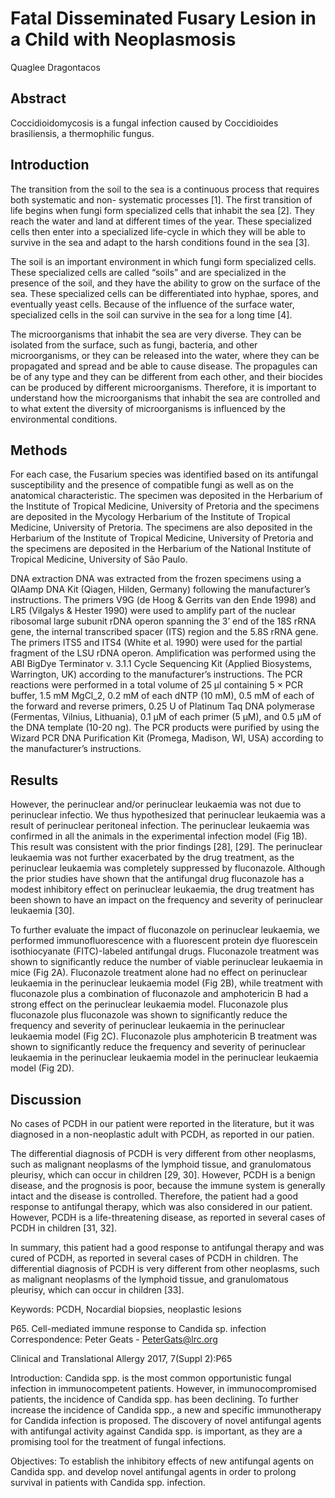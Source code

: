 # Fatal Disseminated Fusary Lesion in a Child with Neoplasmosis
Quaglee Dragontacos


## Abstract
Coccidioidomycosis is a fungal infection caused by Coccidioides brasiliensis, a thermophilic fungus.


## Introduction
The transition from the soil to the sea is a continuous process that requires both systematic and non- systematic processes [1]. The first transition of life begins when fungi form specialized cells that inhabit the sea [2]. They reach the water and land at different times of the year. These specialized cells then enter into a specialized life-cycle in which they will be able to survive in the sea and adapt to the harsh conditions found in the sea [3].

The soil is an important environment in which fungi form specialized cells. These specialized cells are called “soils” and are specialized in the presence of the soil, and they have the ability to grow on the surface of the sea. These specialized cells can be differentiated into hyphae, spores, and eventually yeast cells. Because of the influence of the surface water, specialized cells in the soil can survive in the sea for a long time [4].

The microorganisms that inhabit the sea are very diverse. They can be isolated from the surface, such as fungi, bacteria, and other microorganisms, or they can be released into the water, where they can be propagated and spread and be able to cause disease. The propagules can be of any type and they can be different from each other, and their biocides can be produced by different microorganisms. Therefore, it is important to understand how the microorganisms that inhabit the sea are controlled and to what extent the diversity of microorganisms is influenced by the environmental conditions.


## Methods


For each case, the Fusarium species was identified based on its antifungal susceptibility and the presence of compatible fungi as well as on the anatomical characteristic. The specimen was deposited in the Herbarium of the Institute of Tropical Medicine, University of Pretoria and the specimens are deposited in the Mycology Herbarium of the Institute of Tropical Medicine, University of Pretoria. The specimens are also deposited in the Herbarium of the Institute of Tropical Medicine, University of Pretoria and the specimens are deposited in the Herbarium of the National Institute of Tropical Medicine, University of São Paulo.

DNA extraction
DNA was extracted from the frozen specimens using a QIAamp DNA Kit (Qiagen, Hilden, Germany) following the manufacturer’s instructions. The primers V9G (de Hoog & Gerrits van den Ende 1998) and LR5 (Vilgalys & Hester 1990) were used to amplify part of the nuclear ribosomal large subunit rDNA operon spanning the 3’ end of the 18S rRNA gene, the internal transcribed spacer (ITS) region and the 5.8S rRNA gene. The primers ITS5 and ITS4 (White et al. 1990) were used for the partial fragment of the LSU rDNA operon. Amplification was performed using the ABI BigDye Terminator v. 3.1.1 Cycle Sequencing Kit (Applied Biosystems, Warrington, UK) according to the manufacturer’s instructions. The PCR reactions were performed in a total volume of 25 µl containing 5 × PCR buffer, 1.5 mM MgCl_2, 0.2 mM of each dNTP (10 mM), 0.5 mM of each of the forward and reverse primers, 0.25 U of Platinum Taq DNA polymerase (Fermentas, Vilnius, Lithuania), 0.1 µM of each primer (5 µM), and 0.5 µM of the DNA template (10-20 ng). The PCR products were purified by using the Wizard PCR DNA Purification Kit (Promega, Madison, WI, USA) according to the manufacturer’s instructions.


## Results
However, the perinuclear and/or perinuclear leukaemia was not due to perinuclear infectio. We thus hypothesized that perinuclear leukaemia was a result of perinuclear peritoneal infection. The perinuclear leukaemia was confirmed in all the animals in the experimental infection model (Fig 1B). This result was consistent with the prior findings [28], [29]. The perinuclear leukaemia was not further exacerbated by the drug treatment, as the perinuclear leukaemia was completely suppressed by fluconazole. Although the prior studies have shown that the antifungal drug fluconazole has a modest inhibitory effect on perinuclear leukaemia, the drug treatment has been shown to have an impact on the frequency and severity of perinuclear leukaemia [30].

To further evaluate the impact of fluconazole on perinuclear leukaemia, we performed immunofluorescence with a fluorescent protein dye fluorescein isothiocyanate (FITC)-labeled antifungal drugs. Fluconazole treatment was shown to significantly reduce the number of viable perinuclear leukaemia in mice (Fig 2A). Fluconazole treatment alone had no effect on perinuclear leukaemia in the perinuclear leukaemia model (Fig 2B), while treatment with fluconazole plus a combination of fluconazole and amphotericin B had a strong effect on the perinuclear leukaemia model. Fluconazole plus fluconazole plus fluconazole was shown to significantly reduce the frequency and severity of perinuclear leukaemia in the perinuclear leukaemia model (Fig 2C). Fluconazole plus amphotericin B treatment was shown to significantly reduce the frequency and severity of perinuclear leukaemia in the perinuclear leukaemia model in the perinuclear leukaemia model (Fig 2D).


## Discussion
No cases of PCDH in our patient were reported in the literature, but it was diagnosed in a non-neoplastic adult with PCDH, as reported in our patien.

The differential diagnosis of PCDH is very different from other neoplasms, such as malignant neoplasms of the lymphoid tissue, and granulomatous pleurisy, which can occur in children [29, 30]. However, PCDH is a benign disease, and the prognosis is poor, because the immune system is generally intact and the disease is controlled. Therefore, the patient had a good response to antifungal therapy, which was also considered in our patient. However, PCDH is a life-threatening disease, as reported in several cases of PCDH in children [31, 32].

In summary, this patient had a good response to antifungal therapy and was cured of PCDH, as reported in several cases of PCDH in children. The differential diagnosis of PCDH is very different from other neoplasms, such as malignant neoplasms of the lymphoid tissue, and granulomatous pleurisy, which can occur in children [33].

Keywords: PCDH, Nocardial biopsies, neoplastic lesions

P65. Cell-mediated immune response to Candida sp. infection
Correspondence: Peter Geats - PeterGats@lrc.org

Clinical and Translational Allergy 2017, 7(Suppl 2):P65

Introduction: Candida spp. is the most common opportunistic fungal infection in immunocompetent patients. However, in immunocompromised patients, the incidence of Candida spp. has been declining. To further increase the incidence of Candida spp., a new and specific immunotherapy for Candida infection is proposed. The discovery of novel antifungal agents with antifungal activity against Candida spp. is important, as they are a promising tool for the treatment of fungal infections.

Objectives: To establish the inhibitory effects of new antifungal agents on Candida spp. and develop novel antifungal agents in order to prolong survival in patients with Candida spp. infection.
